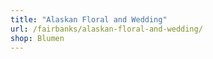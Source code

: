 ```yaml
---
title: "Alaskan Floral and Wedding"
url: /fairbanks/alaskan-floral-and-wedding/
shop: Blumen
---
```

